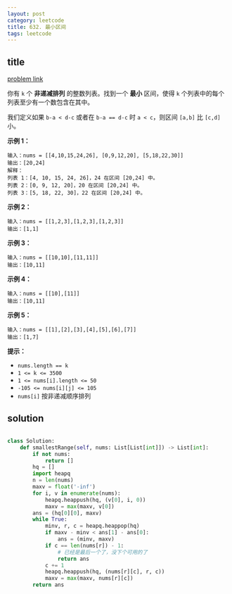 ```yaml
---
layout: post
category: leetcode
title: 632. 最小区间
tags: leetcode
---
```

## title
[problem link](https://leetcode-cn.com/problems/smallest-range-covering-elements-from-k-lists/)

你有 `k` 个 **非递减排列** 的整数列表。找到一个 **最小** 区间，使得 `k` 个列表中的每个列表至少有一个数包含在其中。

我们定义如果 `b-a < d-c` 或者在 `b-a == d-c` 时 `a < c`，则区间 `[a,b]` 比 `[c,d]` 小。

 

**示例 1：**

```
输入：nums = [[4,10,15,24,26], [0,9,12,20], [5,18,22,30]]
输出：[20,24]
解释： 
列表 1：[4, 10, 15, 24, 26]，24 在区间 [20,24] 中。
列表 2：[0, 9, 12, 20]，20 在区间 [20,24] 中。
列表 3：[5, 18, 22, 30]，22 在区间 [20,24] 中。
```

**示例 2：**

```
输入：nums = [[1,2,3],[1,2,3],[1,2,3]]
输出：[1,1]
```

**示例 3：**

```
输入：nums = [[10,10],[11,11]]
输出：[10,11]
```

**示例 4：**

```
输入：nums = [[10],[11]]
输出：[10,11]
```

**示例 5：**

```
输入：nums = [[1],[2],[3],[4],[5],[6],[7]]
输出：[1,7]
```

 

**提示：**

- `nums.length == k`
- `1 <= k <= 3500`
- `1 <= nums[i].length <= 50`
- `-105 <= nums[i][j] <= 105`
- `nums[i]` 按非递减顺序排列

## solution
```python

class Solution:
    def smallestRange(self, nums: List[List[int]]) -> List[int]:
        if not nums:
            return []
        hq = []
        import heapq
        n = len(nums)
        maxv = float('-inf')
        for i, v in enumerate(nums):
            heapq.heappush(hq, (v[0], i, 0))
            maxv = max(maxv, v[0])
        ans = (hq[0][0], maxv)
        while True:
            minv, r, c = heapq.heappop(hq)
            if maxv - minv < ans[1] - ans[0]:
                ans = (minv, maxv)
            if c == len(nums[r]) - 1:
                # 已经是最后一个了，没下个可用的了
                return ans
            c += 1
            heapq.heappush(hq, (nums[r][c], r, c))
            maxv = max(maxv, nums[r][c])
        return ans
```

